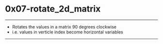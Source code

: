 # 0x07-rotate_2d_matrix

---

* Rotates the values in a matrix 90 degrees clockwise
* i.e. values in verticle index become horizontal variables

---
